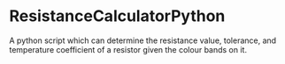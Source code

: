 # ResistanceCalculatorPython
A python script which can determine the resistance value, tolerance, and temperature coefficient of a resistor given the colour bands on it.
